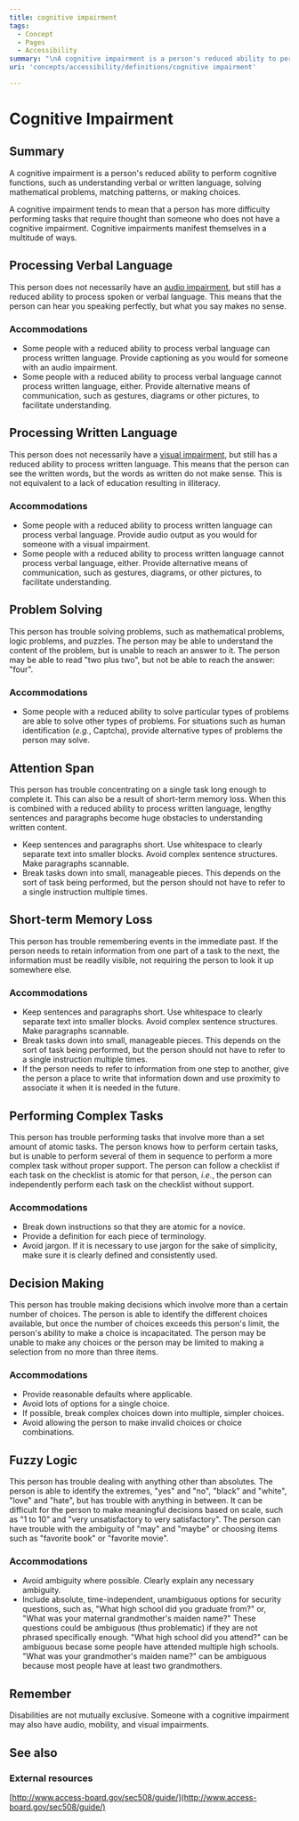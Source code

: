 ```yaml
---
title: cognitive impairment
tags:
  - Concept
  - Pages
  - Accessibility
summary: "\nA cognitive impairment is a person's reduced ability to perform cognitive functions, such as understanding verbal or written language, solving mathematical problems, matching patterns, or making choices.\n"
uri: 'concepts/accessibility/definitions/cognitive impairment'

---
```

# Cognitive Impairment

## Summary

A cognitive impairment is a person's reduced ability to perform cognitive functions, such as understanding verbal or written language, solving mathematical problems, matching patterns, or making choices.

A cognitive impairment tends to mean that a person has more difficulty performing tasks that require thought than someone who does not have a cognitive impairment. Cognitive impairments manifest themselves in a multitude of ways.

## Processing Verbal Language

This person does not necessarily have an [audio impairment](/concepts/accessibility/definitions/audio_impairment), but still has a reduced ability to process spoken or verbal language. This means that the person can hear you speaking perfectly, but what you say makes no sense.

### Accommodations

-   Some people with a reduced ability to process verbal language can process written language. Provide captioning as you would for someone with an audio impairment.
-   Some people with a reduced ability to process verbal language cannot process written language, either. Provide alternative means of communication, such as gestures, diagrams or other pictures, to facilitate understanding.

## Processing Written Language

This person does not necessarily have a [visual impairment](/concepts/accessibility/definitions/visual_impairment), but still has a reduced ability to process written language. This means that the person can see the written words, but the words as written do not make sense. This is not equivalent to a lack of education resulting in illiteracy.

### Accommodations

-   Some people with a reduced ability to process written language can process verbal language. Provide audio output as you would for someone with a visual impairment.
-   Some people with a reduced ability to process written language cannot process verbal language, either. Provide alternative means of communication, such as gestures, diagrams, or other pictures, to facilitate understanding.

## Problem Solving

This person has trouble solving problems, such as mathematical problems, logic problems, and puzzles. The person may be able to understand the content of the problem, but is unable to reach an answer to it. The person may be able to read "two plus two", but not be able to reach the answer: "four".

### Accommodations

-   Some people with a reduced ability to solve particular types of problems are able to solve other types of problems. For situations such as human identification (*e.g.*, Captcha), provide alternative types of problems the person may solve.

## Attention Span

This person has trouble concentrating on a single task long enough to complete it. This can also be a result of short-term memory loss. When this is combined with a reduced ability to process written language, lengthy sentences and paragraphs become huge obstacles to understanding written content.

-   Keep sentences and paragraphs short. Use whitespace to clearly separate text into smaller blocks. Avoid complex sentence structures. Make paragraphs scannable.
-   Break tasks down into small, manageable pieces. This depends on the sort of task being performed, but the person should not have to refer to a single instruction multiple times.

## Short-term Memory Loss

This person has trouble remembering events in the immediate past. If the person needs to retain information from one part of a task to the next, the information must be readily visible, not requiring the person to look it up somewhere else.

### Accommodations

-   Keep sentences and paragraphs short. Use whitespace to clearly separate text into smaller blocks. Avoid complex sentence structures. Make paragraphs scannable.
-   Break tasks down into small, manageable pieces. This depends on the sort of task being performed, but the person should not have to refer to a single instruction multiple times.
-   If the person needs to refer to information from one step to another, give the person a place to write that information down and use proximity to associate it when it is needed in the future.

## Performing Complex Tasks

This person has trouble performing tasks that involve more than a set amount of atomic tasks. The person knows how to perform certain tasks, but is unable to perform several of them in sequence to perform a more complex task without proper support. The person can follow a checklist if each task on the checklist is atomic for that person, *i.e.*, the person can independently perform each task on the checklist without support.

### Accommodations

-   Break down instructions so that they are atomic for a novice.
-   Provide a definition for each piece of terminology.
-   Avoid jargon. If it is necessary to use jargon for the sake of simplicity, make sure it is clearly defined and consistently used.

## Decision Making

This person has trouble making decisions which involve more than a certain number of choices. The person is able to identify the different choices available, but once the number of choices exceeds this person's limit, the person's ability to make a choice is incapacitated. The person may be unable to make any choices or the person may be limited to making a selection from no more than three items.

### Accommodations

-   Provide reasonable defaults where applicable.
-   Avoid lots of options for a single choice.
-   If possible, break complex choices down into multiple, simpler choices.
-   Avoid allowing the person to make invalid choices or choice combinations.

## Fuzzy Logic

This person has trouble dealing with anything other than absolutes. The person is able to identify the extremes, "yes" and "no", "black" and "white", "love" and "hate", but has trouble with anything in between. It can be difficult for the person to make meaningful decisions based on scale, such as "1 to 10" and "very unsatisfactory to very satisfactory". The person can have trouble with the ambiguity of "may" and "maybe" or choosing items such as "favorite book" or "favorite movie".

### Accommodations

-   Avoid ambiguity where possible. Clearly explain any necessary ambiguity.
-   Include absolute, time-independent, unambiguous options for security questions, such as, "What high school did you graduate from?" or, "What was your maternal grandmother's maiden name?" These questions could be ambiguous (thus problematic) if they are not phrased specifically enough. "What high school did you attend?" can be ambiguous becase some people have attended multiple high schools. "What was your grandmother's maiden name?" can be ambiguous because most people have at least two grandmothers.

## Remember

Disabilities are not mutually exclusive. Someone with a cognitive impairment may also have audio, mobility, and visual impairments.

## See also

### External resources

[http://www.access-board.gov/sec508/guide/](http://www.access-board.gov/sec508/guide/)

